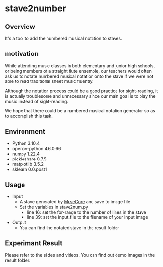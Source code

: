 # stave2number

## Overview

It's a tool to add the numbered musical notation to staves.

## motivation
    
While attending  music classes in both elementary and junior high schools, or being members of a straight flute ensemble, our teachers would often ask us to notate numbered musical notation onto the stave if we were not able to read traditional sheet music fluently.

Although the notation process could be a good practice for sight-reading, it is actually troublesome and unnecessary since our main goal is to play the music instead of sight-reading.

We hope that there could be a numbered musical notation generator so as to accomplish this task.

## Environment

- Python 3.10.4
- opencv-python 4.6.0.66
- numpy 1.22.4
- pickleshare 0.7.5
- matplotlib 3.5.2
- sklearn 0.0.post1

## Usage

- Input
  - A stave generated by [MuseCore](https://musescore.org/zh-hant) and save to image file
  - Set the variables in stave2num.py
    - line 16: set the for-range to the number of lines in the stave
    - line 39: set the input_file to the filename of your input image
- Output
  - You can find the notated stave in the result folder

## Experimant Result

Please refer to the sildes and videos.
You can find out demo images in the result folder.
